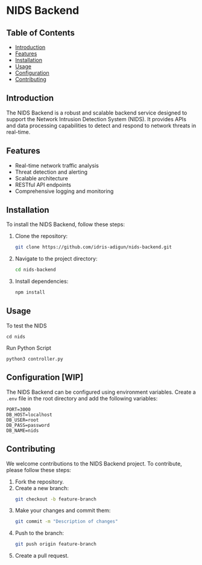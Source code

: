 # NIDS Backend

## Table of Contents

- [Introduction](#introduction)
- [Features](#features)
- [Installation](#installation)
- [Usage](#usage)
- [Configuration](#configuration)
- [Contributing](#contributing)

## Introduction

The NIDS Backend is a robust and scalable backend service designed to support the Network Intrusion Detection System (NIDS). It provides APIs and data processing capabilities to detect and respond to network threats in real-time.

## Features

- Real-time network traffic analysis
- Threat detection and alerting
- Scalable architecture
- RESTful API endpoints
- Comprehensive logging and monitoring

## Installation

To install the NIDS Backend, follow these steps:

1. Clone the repository:
   ```bash
   git clone https://github.com/idris-adigun/nids-backend.git
   ```
2. Navigate to the project directory:
   ```bash
   cd nids-backend
   ```
3. Install dependencies:
   ```bash
   npm install
   ```

## Usage

To test the NIDS

```
cd nids
```

Run Python Script

```
python3 controller.py
```

## Configuration [WIP]

The NIDS Backend can be configured using environment variables. Create a `.env` file in the root directory and add the following variables:

```env
PORT=3000
DB_HOST=localhost
DB_USER=root
DB_PASS=password
DB_NAME=nids
```

## Contributing

We welcome contributions to the NIDS Backend project. To contribute, please follow these steps:

1. Fork the repository.
2. Create a new branch:
   ```bash
   git checkout -b feature-branch
   ```
3. Make your changes and commit them:
   ```bash
   git commit -m "Description of changes"
   ```
4. Push to the branch:
   ```bash
   git push origin feature-branch
   ```
5. Create a pull request.
